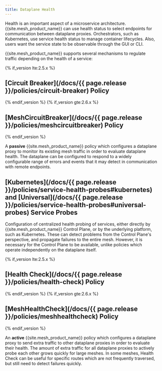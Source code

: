 ```yaml
---
title: Dataplane Health
---
```


Health is an important aspect of a microservice architecture. {{site.mesh_product_name}} can use health status
to select endpoints for communication between dataplane proxies.
Orchestrators, such as Kubernetes, use service health status to manage container lifecycles.
Also, users want the service state to be observable through the GUI or CLI.

{{site.mesh_product_name}} supports several mechanisms to regulate traffic depending on the health of a service:

{% if_version lte:2.5.x %}
## [Circuit Breaker](/docs/{{ page.release }}/policies/circuit-breaker) Policy
{% endif_version %}
{% if_version gte:2.6.x %}
## [MeshCircuitBreaker](/docs/{{ page.release }}/policies/meshcircuitbreaker) Policy
{% endif_version %}

  A **passive** {{site.mesh_product_name}} policy which configures a dataplane proxy to monitor its existing
  mesh traffic in order to evaluate dataplane health. The dataplane can be configured to
  respond to a widely configurable range of errors and events that it may detect in communication
  with remote endpoints.

## [Kubernetes](/docs/{{ page.release }}/policies/service-health-probes#kubernetes) and [Universal](/docs/{{ page.release }}/policies/service-health-probes#universal-probes) Service Probes

  Configuration of centralized health probing of services, either directly by {{site.mesh_product_name}} Control Plane,
  or by the underlying platform, such as Kubernetes.  These can detect problems from the
  Control Plane's perspective, and propagate failures to the entire mesh. However, it is necessary
  for the Control Plane to be available, unlike policies which operate independently on the
  dataplane itself.

{% if_version lte:2.5.x %}
## [Health Check](/docs/{{ page.release }}/policies/health-check) Policy
{% endif_version %}
{% if_version gte:2.6.x %}
## [MeshHealthCheck](/docs/{{ page.release }}/policies/meshhealthcheck) Policy
{% endif_version %}

  An **active** {{site.mesh_product_name}} policy which configures a dataplane proxy to send extra traffic
  to other dataplane proxies in order to evaluate their health. The amount of extra traffic
  for all dataplane proxies to actively probe each other grows quickly for large meshes. In some
  meshes, Health Check can be useful for specific routes which are not frequently traversed,
  but still need to detect failures quickly.
